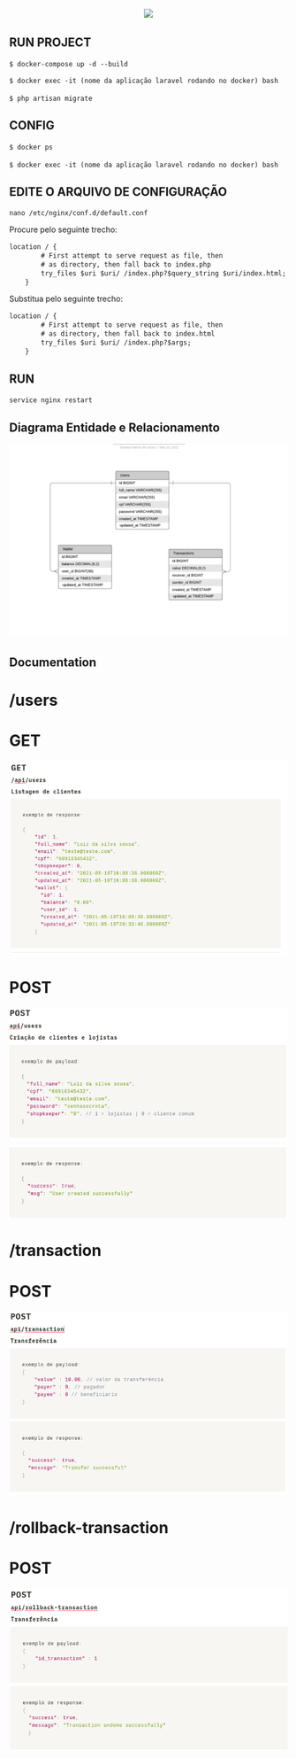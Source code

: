 <p align="center"><a href="https://laravel.com" target="_blank"><img src="https://raw.githubusercontent.com/laravel/art/master/logo-lockup/5%20SVG/2%20CMYK/1%20Full%20Color/laravel-logolockup-cmyk-red.svg" width="400"></a></p>



## RUN PROJECT

```
$ docker-compose up -d --build
```
```
$ docker exec -it (nome da aplicação laravel rodando no docker) bash

$ php artisan migrate
```

## CONFIG
```
$ docker ps

$ docker exec -it (nome da aplicação laravel rodando no docker) bash
```
## EDITE O ARQUIVO DE CONFIGURAÇÃO
```
nano /etc/nginx/conf.d/default.conf
```

Procure pelo seguinte trecho:
```
location / {
        # First attempt to serve request as file, then
        # as directory, then fall back to index.php
        try_files $uri $uri/ /index.php?$query_string $uri/index.html;
    }
```
Substitua pelo seguinte trecho:

```
location / {
        # First attempt to serve request as file, then
        # as directory, then fall back to index.html
        try_files $uri $uri/ /index.php?$args;
    }
```
## RUN 
```
service nginx restart
```



## Diagrama Entidade e Relacionamento
![alt text](https://github.com/Gustavo3g/financeiro-laravel/blob/main/.imgsReadme/der-project.png)

## Documentation

# /users
# GET
![alt text](https://github.com/Gustavo3g/financeiro-laravel/blob/main/.imgsReadme/get-users.png)
# POST
![alt text](https://github.com/Gustavo3g/financeiro-laravel/blob/main/.imgsReadme/post-users.png)

# /transaction

# POST
![alt text](https://github.com/Gustavo3g/financeiro-laravel/blob/main/.imgsReadme/post-transaction.png)

# /rollback-transaction

# POST
![alt text](https://github.com/Gustavo3g/financeiro-laravel/blob/main/.imgsReadme/post-rollback.png)

